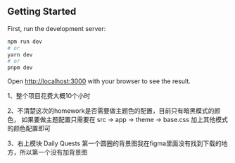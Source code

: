
## Getting Started

First, run the development server:

```bash
npm run dev
# or
yarn dev
# or
pnpm dev
```

Open [http://localhost:3000](http://localhost:3000) with your browser to see the result.

1、整个项目花费大概10个小时

2、不清楚这次的homework是否需要做主题色的配置，目前只有暗黑模式的颜色，
如果要做主题配置只需要在 src -> app -> theme -> base.css 加上其他模式的颜色配置即可

3、右上模块 Daily Quests 第一个圆圈的背景图我在figma里面没有找到下载的地方，所以第一个没有加背景图


